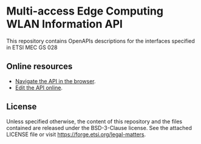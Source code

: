 # Multi-access Edge Computing WLAN Information API

This repository contains OpenAPIs descriptions for the interfaces specified in ETSI MEC GS 028

## Online resources


* [Navigate the API in the browser](https://forge.etsi.org/swagger/ui/?url=https://forge.etsi.org/gitlab/mec/gs028-wai-api/raw/stf593/WlanInformationApi.yaml).
* [Edit the API online](https://forge.etsi.org/swagger/editor/?url=https://forge.etsi.org/gitlab/mec/gs028-wai-api/raw/stf593/WlanInformationApi.yaml).

## License

Unless specified otherwise, the content of this repository and the files contained are released under the BSD-3-Clause license.
See the attached LICENSE file or visit https://forge.etsi.org/legal-matters.
